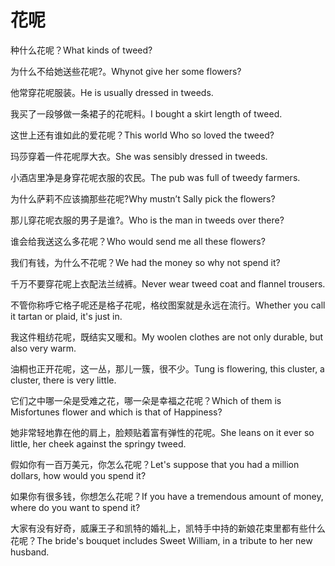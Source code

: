 # 花呢

<p><span class="chinese">种什么花呢？</span><span class="english">What kinds of tweed?</span></p>

<p><span class="chinese">为什么不给她送些花呢?。</span><span class="english">Whynot give her some flowers?</span></p>

<p><span class="chinese">他常穿花呢服装。</span><span class="english">He is usually dressed in tweeds.</span></p>

<p><span class="chinese">我买了一段够做一条裙子的花呢料。</span><span class="english">I bought a skirt length of tweed.</span></p>

<p><span class="chinese">这世上还有谁如此的爱花呢？</span><span class="english">This world Who so loved the tweed?</span></p>

<p><span class="chinese">玛莎穿着一件花呢厚大衣。</span><span class="english">She was sensibly dressed in tweeds.</span></p>

<p><span class="chinese">小酒店里净是身穿花呢衣服的农民。</span><span class="english">The pub was full of tweedy farmers.</span></p>

<p><span class="chinese">为什么萨莉不应该摘那些花呢?</span><span class="english">Why mustn’t Sally pick the flowers?</span></p>

<p><span class="chinese">那儿穿花呢衣服的男子是谁?。</span><span class="english">Who is the man in tweeds over there?</span></p>

<p><span class="chinese">谁会给我送这么多花呢？</span><span class="english">Who would send me all these flowers?</span></p>

<p><span class="chinese">我们有钱，为什么不花呢？</span><span class="english">We had the money so why not spend it?</span></p>

<p><span class="chinese">千万不要穿花呢上衣配法兰绒裤。</span><span class="english">Never wear tweed coat and flannel trousers.</span></p>

<p><span class="chinese">不管你称呼它格子呢还是格子花呢，格纹图案就是永远在流行。</span><span class="english">Whether you call it tartan or plaid, it's just in.</span></p>

<p><span class="chinese">我这件粗纺花呢，既结实又暖和。</span><span class="english">My woolen clothes are not only durable, but also very warm.</span></p>

<p><span class="chinese">油桐也正开花呢，这一丛，那儿一簇，很不少。</span><span class="english">Tung is flowering, this cluster, a cluster, there is very little.</span></p>

<p><span class="chinese">它们之中哪一朵是受难之花，哪一朵是幸福之花呢？</span><span class="english">Which of them is Misfortunes flower and which is that of Happiness?</span></p>

<p><span class="chinese">她非常轻地靠在他的肩上，脸颊贴着富有弹性的花呢。</span><span class="english">She leans on it ever so little, her cheek against the springy tweed.</span></p>

<p><span class="chinese">假如你有一百万美元，你怎么花呢？</span><span class="english">Let's suppose that you had a million dollars, how would you spend it?</span></p>

<p><span class="chinese">如果你有很多钱，你想怎么花呢？</span><span class="english">If you have a tremendous amount of money, where do you want to spend it?</span></p>

<p><span class="chinese">大家有没有好奇，威廉王子和凯特的婚礼上，凯特手中持的新娘花束里都有些什么花呢？</span><span class="english">The bride's bouquet includes Sweet William, in a tribute to her new husband.</span></p>

